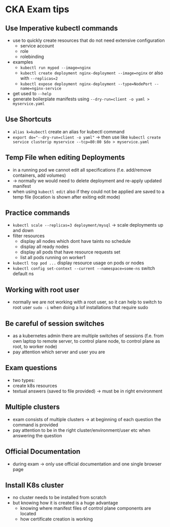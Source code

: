 # CKA Exam tips

## Use Imperative kubectl commands
- use to quickly create resources that do not need extensive configuration
  - service account
  - role
  - rolebinding
- examples
  - `kubectl run mypod --image=nginx`
  - `kubectl create deployment nginx-deployment --image=nginx` or also with `--replicas=2`
  - `kubectl expose deployment nginx-deployment --type=NodePort --name=nginx-service`
- get used to `--help`
- generate boilerplate manifests using `--dry-run=client -o yaml > myservice.yaml`

## Use Shortcuts
- `alias k=kubectl` create an alias for kubectl command
- `export do="--dry-run=client -o yaml"` -> then use like `kubectl create service clusterip myservice --tcp=80:80 $do > myservice.yaml`

## Temp File when editing Deployments
- in a running pod we cannot edit all specifications (f.e. add/remove containers, add volumes)
- -> normally we would need to delete deployment and re-apply updated manifest
- when using `kubectl edit` also if they could not be applied are saved to a temp file (location is shown after exiting edit mode)

## Practice commands
- `kubectl scale --replicas=3 deployment/mysql` -> scale deployments up and down
- filter resources
  - display all nodes which dont have taints no schedule
  - display all ready nodes
  - display all pods that have resource requests set
  - list all pods running on worker1
- `kubectl top pod ...` display resource usage on pods or nodes
- `kubectl config set-context --current --namespace=some-ns` switch default ns

## Working with root user
- normally we are not working with a root user, so it can help to switch to root user `sudo -i` when doing a lof installations that require sudo

## Be careful of session switches
- as a kubernetes admin there are multiple switches of sessions (f.e. from own laptop to remote server, to control plane node, to control plane as root, to worker node)
- pay attention which server and user you are

## Exam questions
- two types:
- create k8s resources
- textual answers (saved to file provided) -> must be in right environment

## Multiple clusters
- exam consists of multiple clusters -> at beginning of each question the command is provided
- pay attention to be in the right cluster/environment/user etc when answering the question

## Official Documentation
- during exam -> only use official documentation and one single browser page

## Install K8s cluster
- no cluster needs to be installed from scratch
- but knowing how it is created is a huge advantage
  - knowing where manifest files of control plane components are located
  - how certificate creation is working
